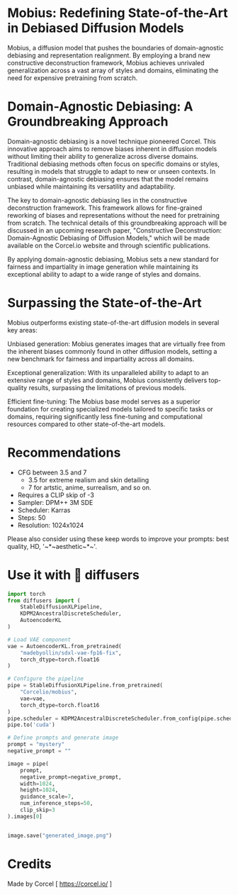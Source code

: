 # Mobius: Redefining State-of-the-Art in Debiased Diffusion Models

Mobius, a diffusion model that pushes the boundaries of domain-agnostic debiasing and representation realignment. By employing a brand new constructive deconstruction framework, Mobius achieves unrivaled generalization across a vast array of styles and domains, eliminating the need for expensive pretraining from scratch.

# Domain-Agnostic Debiasing: A Groundbreaking Approach

Domain-agnostic debiasing is a novel technique pioneered Corcel. This innovative approach aims to remove biases inherent in diffusion models without limiting their ability to generalize across diverse domains. Traditional debiasing methods often focus on specific domains or styles, resulting in models that struggle to adapt to new or unseen contexts. In contrast, domain-agnostic debiasing ensures that the model remains unbiased while maintaining its versatility and adaptability.

The key to domain-agnostic debiasing lies in the constructive deconstruction framework. This framework allows for fine-grained reworking of biases and representations without the need for pretraining from scratch. The technical details of this groundbreaking approach will be discussed in an upcoming research paper, "Constructive Deconstruction: Domain-Agnostic Debiasing of Diffusion Models," which will be made available on the Corcel.io website and through scientific publications.

By applying domain-agnostic debiasing, Mobius sets a new standard for fairness and impartiality in image generation while maintaining its exceptional ability to adapt to a wide range of styles and domains.

# Surpassing the State-of-the-Art

Mobius outperforms existing state-of-the-art diffusion models in several key areas:

Unbiased generation: Mobius generates images that are virtually free from the inherent biases commonly found in other diffusion models, setting a new benchmark for fairness and impartiality across all domains.

Exceptional generalization: With its unparalleled ability to adapt to an extensive range of styles and domains, Mobius consistently delivers top-quality results, surpassing the limitations of previous models.

Efficient fine-tuning: The Mobius base model serves as a superior foundation for creating specialized models tailored to specific tasks or domains, requiring significantly less fine-tuning and computational resources compared to other state-of-the-art models.


# Recommendations

- CFG between 3.5 and 7
  - 3.5 for extreme realism and skin detailing
  - 7 for artstic, anime, surrealism, and so on.
- Requires a CLIP skip of -3
- Sampler: DPM++ 3M SDE
- Scheduler: Karras
- Steps: 50
- Resolution: 1024x1024

Please also consider using these keep words to improve your prompts: best quality, HD, '~*~aesthetic~*~'.


# Use it with 🧨 diffusers

```python
import torch
from diffusers import (
    StableDiffusionXLPipeline, 
    KDPM2AncestralDiscreteScheduler,
    AutoencoderKL
)

# Load VAE component
vae = AutoencoderKL.from_pretrained(
    "madebyollin/sdxl-vae-fp16-fix", 
    torch_dtype=torch.float16
)

# Configure the pipeline
pipe = StableDiffusionXLPipeline.from_pretrained(
    "Corcelio/mobius", 
    vae=vae,
    torch_dtype=torch.float16
)
pipe.scheduler = KDPM2AncestralDiscreteScheduler.from_config(pipe.scheduler.config)
pipe.to('cuda')

# Define prompts and generate image
prompt = "mystery"
negative_prompt = ""

image = pipe(
    prompt, 
    negative_prompt=negative_prompt, 
    width=1024,
    height=1024,
    guidance_scale=7,
    num_inference_steps=50,
    clip_skip=3
).images[0]


image.save("generated_image.png")

```

# Credits

Made by Corcel [ https://corcel.io/ ]
